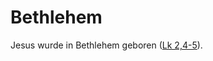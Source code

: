 # Bethlehem
Jesus wurde in Bethlehem geboren ([Lk 2,4-5](https://www.bibleserver.com/LUT/Lukas2%2C4-5)).